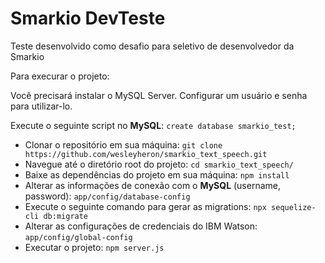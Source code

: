 <h1>Smarkio DevTeste</h1>

<p>Teste desenvolvido como desafio para seletivo de desenvolvedor da Smarkio</p>
<p>Para execurar o projeto:</p>
<p>Você precisará instalar o MySQL Server. Configurar um usuário e senha para utilizar-lo.</p>
<p>Execute o seguinte script no <strong>MySQL</strong>: <code>create database smarkio_test;</code></p>

<ul>
  <li>Clonar o repositório em sua máquina: <code>git clone https://github.com/wesleyheron/smarkio_text_speech.git</code></li>
  <li>Navegue até o diretório root do projeto: <code>cd smarkio_text_speech/</code></li>
  <li>Baixe as dependências do projeto em sua máquina: <code>npm install</code></li>
  <li>Alterar as informações de conexão com o <strong>MySQL</strong> (username, password): <code>app/config/database-config</code></li>
  <li>Execute o seguinte comando para gerar as migrations: <code>npx sequelize-cli db:migrate</code></li>
  <li>Alterar as configurações de credenciais do IBM Watson: <code>app/config/global-config</code></li>
  <li>Executar o projeto: <code>npm server.js</code></li>
</ul>